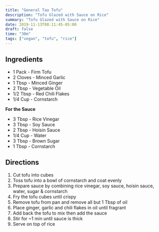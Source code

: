 ```yaml
---
title: "General Tao Tofu"
description: "Tofu Glazed with Sauce on Rice"
summary: "Tofu Glazed with Sauce on Rice"
date: 2019-11-13T08:11:45-05:00
draft: false
time: "30m"
tags: ["vegan", "tofu", "rice"]
---
```


## Ingredients

- 1 Pack - Firm Tofu
- 2 Cloves - Minced Garlic
- 1 Tbsp - Minced Ginger
- 2 Tbsp - Vegetable Oil
- 1/2 Tbsp - Red Chili Flakes
- 1/4 Cup - Cornstarch

**For the Sauce**

- 3 Tbsp - Rice Vinegar
- 3 Tbsp - Soy Sauce
- 2 Tbsp - Hoisin Sauce
- 1/4 Cup - Water
- 3 Tbsp - Brown Sugar
- 1 Tbsp - Cornstarch

## Directions

1. Cut tofu into cubes
2. Toss tofu into a bowl of cornstarch and coat evenly
3. Prepare sauce by combining rice vinegar, soy sauce, hoisin sauce, water, sugar & cornstarch
4. Fry the tofu cubes until crispy
5. Remove tofu from pan and remove all but 1 Tbsp of oil
6. Place ginger, garlic and chili flakes in oil until fragrant
7. Add back the tofu to mix then add the sauce
8. Stir for ~1 min until sauce is thick
9. Serve on top of rice